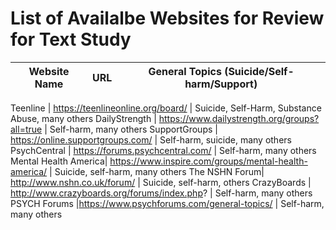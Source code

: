 
# List of Availalbe Websites for Review for Text Study

Website Name | URL          | General Topics (Suicide/Self-harm/Support)
------------ | ------------- | -------------------------------

Teenline | https://teenlineonline.org/board/ | Suicide, Self-Harm, Substance Abuse, many others
DailyStrength | https://www.dailystrength.org/groups?all=true | Self-harm, many others
SupportGroups | https://online.supportgroups.com/ | Self-harm, suicide, many others
PsychCentral | https://forums.psychcentral.com/ | Self-harm, many others
Mental Health America| https://www.inspire.com/groups/mental-health-america/ | Suicide, self-harm, many others
The NSHN Forum| http://www.nshn.co.uk/forum/ | Suicide, self-harm, others
CrazyBoards | http://www.crazyboards.org/forums/index.php? | Self-harm, many others
PSYCH Forums |https://www.psychforums.com/general-topics/ | Self-harm, many others

